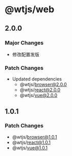 # @wtjs/web

## 2.0.0

### Major Changes

- 修改配置发版

### Patch Changes

- Updated dependencies
  - @wtjs/browser@2.0.0
  - @wtjs/react@2.0.0
  - @wtjs/vue@2.0.0

## 1.0.1

### Patch Changes

- @wtjs/browser@1.0.1
- @wtjs/react@1.0.1
- @wtjs/vue@1.0.1
